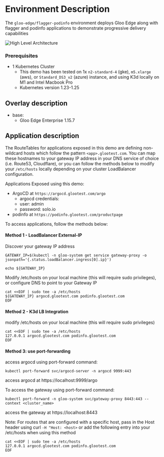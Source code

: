 # Environment Description
The `gloo-edge/flagger-podinfo` environment deploys Gloo Edge along with flagger and podinfo applications to demonstrate progressive delivery capabilities

![High Level Architecture](.images/gloo-edge-flagger-arch-1a.png)

### Prerequisites
- 1 Kubernetes Cluster
    - This demo has been tested on 1x `n2-standard-4` (gke), `m5.xlarge` (aws), or `Standard_DS3_v2` (azure) instance, and using K3d locally on M1 and Intel Macbook Pro
    - Kubernetes version 1.23-1.25

## Overlay description
- base:
    - Gloo Edge Enterprise 1.15.7

## Application description

The RouteTables for applications exposed in this demo are defining non-wildcard hosts which follow the pattern `<app>.glootest.com`. You can map these hostnames to your gateway IP address in your DNS service of choice (i.e. Route53, Cloudflare), or you can follow the methods below to modify your `/etc/hosts` locally depending on your cluster LoadBalancer configuration.

Applications Exposed using this demo:
- ArgoCD at `https://argocd.glootest.com/argo`
    - argocd credentials:
    - user: admin
    - password: solo.io
- podinfo at `https://podinfo.glootest.com/productpage`

To access applications, follow the methods below:

#### Method 1 - LoadBalancer External-IP

Discover your gateway IP address
```
GATEWAY_IP=$(kubectl -n gloo-system get service gateway-proxy -o jsonpath='{.status.loadBalancer.ingress[0].ip}')

echo ${GATEWAY_IP}
```

Modify /etc/hosts on your local machine (this will require sudo privileges), or configure DNS to point to your Gateway IP
```
cat <<EOF | sudo tee -a /etc/hosts
${GATEWAY_IP} argocd.glootest.com podinfo.glootest.com
EOF
```

#### Method 2 - K3d LB Integration
modify /etc/hosts on your local machine (this will require sudo privileges)
```
cat <<EOF | sudo tee -a /etc/hosts
127.0.0.1 argocd.glootest.com podinfo.glootest.com
EOF
```

#### Method 3: use port-forwarding

access argocd using port-forward command:
```
kubectl port-forward svc/argocd-server -n argocd 9999:443
```
access argocd at https://localhost:9999/argo




To access the gateway using port-forward command:
```
kubectl port-forward -n gloo-system svc/gateway-proxy 8443:443 --context <cluster_name>
```
access the gateway at https://localhost:8443


Note: For routes that are configured with a specific host, pass in the Host header using curl `-H "Host: <host>` or add the following entry into your /etc/hosts when using this method
```
cat <<EOF | sudo tee -a /etc/hosts
127.0.0.1 argocd.glootest.com podinfo.glootest.com
EOF
```
